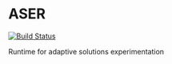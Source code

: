 # ASER

[![Build Status](https://travis-ci.org/betabandido/ASER.svg?branch=master)](https://travis-ci.org/betabandido/ASER)

Runtime for adaptive solutions experimentation
